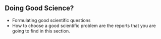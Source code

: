 Doing Good Science?
---

* Formulating good scientific questions
* How to choose a good scientific problem
are the reports that you are going to find in this section.




